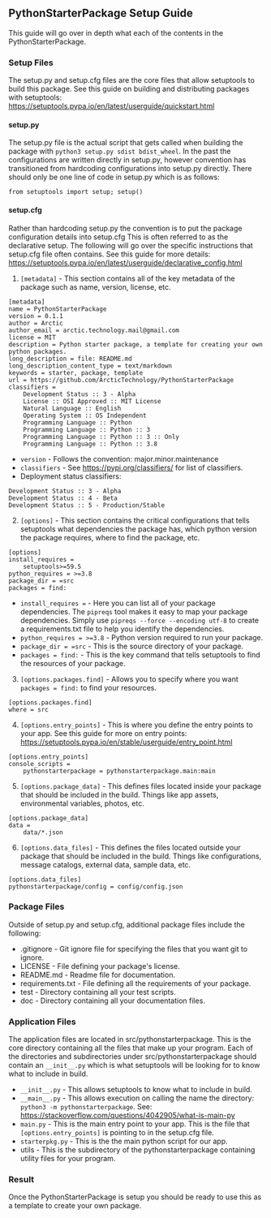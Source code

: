 ## PythonStarterPackage Setup Guide
This guide will go over in depth what each of the contents in the PythonStarterPackage.

### Setup Files
The setup.py and setup.cfg files are the core files that allow setuptools to build this package. See this guide on building and distributing packages with setuptools: https://setuptools.pypa.io/en/latest/userguide/quickstart.html

#### setup.py
The setup.py file is the actual script that gets called when building the package with ```python3 setup.py sdist bdist_wheel```. In the past the configurations are written directly in setup.py, however convention has transitioned from hardcoding configurations into setup.py directly. There should only be one line of code in setup.py which is as follows:
```
from setuptools import setup; setup()
```

#### setup.cfg
Rather than hardcoding setup.py the convention is to put the package configuration details into setup.cfg This is often referred to as the declarative setup. The following will go over the specific instructions that setup.cfg file often contains. See this guide for more details: https://setuptools.pypa.io/en/latest/userguide/declarative_config.html

1. ```[metadata]``` - This section contains all of the key metadata of the package such as name, version, license, etc.
```
[metadata]
name = PythonStarterPackage
version = 0.1.1
author = Arctic
author_email = arctic.technology.mail@gmail.com
license = MIT
description = Python starter package, a template for creating your own python packages.
long_description = file: README.md
long_description_content_type = text/markdown
keywords = starter, package, template
url = https://github.com/ArcticTechnology/PythonStarterPackage
classifiers =
	Development Status :: 3 - Alpha
	License :: OSI Approved :: MIT License
	Natural Language :: English
	Operating System :: OS Independent
	Programming Language :: Python
	Programming Language :: Python :: 3
	Programming Language :: Python :: 3 :: Only
	Programming Language :: Python :: 3.8
```
* ```version``` - Follows the convention: major.minor.maintenance
* ```classifiers``` - See https://pypi.org/classifiers/ for list of classifiers.
* Deployment status classifiers:
```
Development Status :: 3 - Alpha
Development Status :: 4 - Beta
Development Status :: 5 - Production/Stable
```

2. ```[options]``` - This section contains the critical configurations that tells setuptools what dependencies the package has, which python version the package requires, where to find the package, etc.
```
[options]
install_requires =
	setuptools>=59.5
python_requires = >=3.8
package_dir = =src
packages = find:
```
* ```install_requires =``` - Here you can list all of your package dependencies. The ```pipreqs``` tool makes it easy to map your package dependencies. Simply use ```pipreqs --force --encoding utf-8``` to create a requirements.txt file to help you identify the dependencies.
* ```python_requires = >=3.8``` - Python version required to run your package.
* ```package_dir = =src``` - This is the source directory of your package.
* ```packages = find:``` - This is the key command that tells setuptools to find the resources of your package.

3. ```[options.packages.find]``` - Allows you to specify where you want ```packages = find:``` to find your resources.
```
[options.packages.find]
where = src
```

4. ```[options.entry_points]``` - This is where you define the entry points to your app. See this guide for more on entry points: https://setuptools.pypa.io/en/stable/userguide/entry_point.html
```
[options.entry_points]
console_scripts =
	pythonstarterpackage = pythonstarterpackage.main:main
```

5. ```[options.package_data]``` - This defines files located inside your package that should be included in the build. Things like app assets, environmental variables, photos, etc.
```
[options.package_data]
data =
	data/*.json
```

6. ```[options.data_files]``` - This defines the files located outside your package that should be included in the build. Things like configurations, message catalogs, external data, sample data, etc.
```
[options.data_files]
pythonstarterpackage/config = config/config.json
```

### Package Files
Outside of setup.py and setup.cfg, additional package files include the following:
* .gitignore - Git ignore file for specifying the files that you want git to ignore.
* LICENSE - File defining your package's license.
* README.md - Readme file for documentation.
* requirements.txt - File defining all the requirements of your package.
* test - Directory containing all your test scripts.
* doc - Directory containing all your documentation files.

### Application Files
The application files are located in src/pythonstarterpackage. This is the core directory containing all the files that make up your program. Each of the directories and subdirectories under src/pythonstarterpackage should contain an ```__init__.py``` which is what setuptools will be looking for to know what to include in build.
* ```__init__.py``` - This allows setuptools to know what to include in build.
* ```__main__.py``` - This allows execution on calling the name the directory: ```python3 -m pythonstarterpackage```. See: https://stackoverflow.com/questions/4042905/what-is-main-py
* ```main.py``` - This is the main entry point to your app. This is the file that ```[options.entry_points]``` is pointing to in the setup.cfg file.
* ```starterpkg.py``` - This is the the main python script for our app.
* utils - This is the subdirectory of the pythonstarterpackage containing utility files for your program.

### Result
Once the PythonStarterPackage is setup you should be ready to use this as a template to create your own package.
